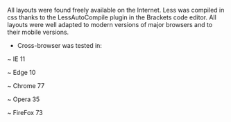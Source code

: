 All layouts were found freely available on the Internet. Less was compiled in css thanks to the LessAutoCompile plugin in the Brackets code editor. All layouts were well adapted to modern versions of major browsers and to their mobile versions.

- Cross-browser was tested in:

~ IE 11
 
~ Edge 10
 
~ Chrome 77
 
~ Opera 35
 
~ FireFox 73
